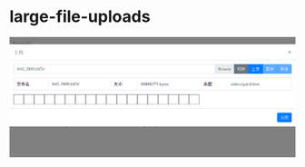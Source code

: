 # large-file-uploads
![演示](https://github.com/doricat/large-file-uploads/raw/master/%E6%BC%94%E7%A4%BA.gif "演示")
